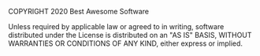 COPYRIGHT 2020 Best Awesome Software

Unless required by applicable law or agreed to in writing, software distributed under the License is distributed on an "AS IS" BASIS, WITHOUT WARRANTIES OR CONDITIONS OF ANY KIND, either express or implied.
